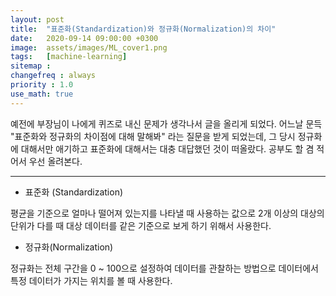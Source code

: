 ```yaml
---
layout: post
title:  "표준화(Standardization)와 정규화(Normalization)의 차이"
date:   2020-09-14 09:00:00 +0300
image:  assets/images/ML_cover1.png
tags:   [machine-learning]
sitemap : 
changefreq : always
priority : 1.0
use_math: true
---
```


예전에 부장님이 나에게 퀴즈로 내신 문제가 생각나서 글을 올리게 되었다. 어느날 문득 "표준화와 정규화의 차이점에 대해 말해봐" 라는 질문을 받게 되었는데, 그 당시 정규화에 대해서만 애기하고 표준화에 대해서는 대충 대답했던 것이 떠올랐다. 공부도 할 겸 적어서 우선 올려본다.


--------------


- 표준화 (Standardization)

평균을 기준으로 얼마나 떨어져 있는지를 나타낼 때 사용하는 값으로 2개 이상의 대상의 단위가 다를 때 대상 데이터를 같은 기준으로 보게 하기 위해서 사용한다.


- 정규화(Normalization)

정규화는 전체 구간을 0 ~ 100으로 설정하여 데이터를 관찰하는 방법으로 데이터에서 특정 데이터가 가지는 위치를 볼 때 사용한다. 

